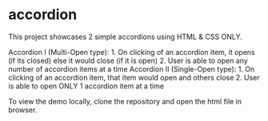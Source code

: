 # accordion

This project showcases 2 simple accordions using HTML & CSS ONLY.

Accordion I (Multi-Open type):
    1. On clicking of an accordion item, it opens (if its closed) else it would close (if it is open)
    2. User is able to open any number of accordion items at a time
Accordion II (Single-Open type):
    1. On clicking of an accordion item, that item would open and others close
    2. User is able to open ONLY 1 accordion item at a time

To view the demo locally, clone the repository and open the html file in browser.

